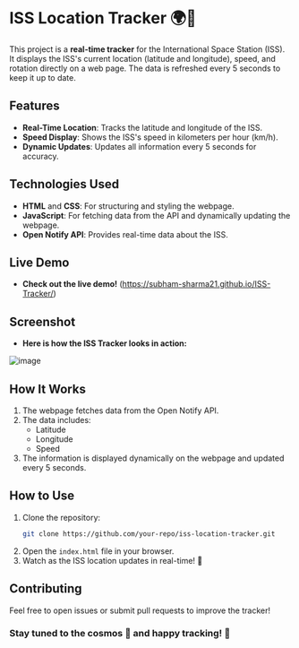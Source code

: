 # ISS Location Tracker 🌍🚀

This project is a **real-time tracker** for the International Space Station (ISS). It displays the ISS's current location (latitude and longitude), speed, and rotation directly on a web page. The data is refreshed every 5 seconds to keep it up to date.

## Features
- **Real-Time Location**: Tracks the latitude and longitude of the ISS.
- **Speed Display**: Shows the ISS's speed in kilometers per hour (km/h).
- **Dynamic Updates**: Updates all information every 5 seconds for accuracy.

## Technologies Used
- **HTML** and **CSS**: For structuring and styling the webpage.
- **JavaScript**: For fetching data from the API and dynamically updating the webpage.
- **Open Notify API**: Provides real-time data about the ISS.

## Live Demo
- **Check out the live demo!** (https://subham-sharma21.github.io/ISS-Tracker/)

## Screenshot
 - **Here is how the ISS Tracker looks in action:**
   
![image](https://github.com/user-attachments/assets/55062a7e-6b56-4c50-ab4e-a9fd538f1d00)

## How It Works
1. The webpage fetches data from the Open Notify API.
2. The data includes:
   - Latitude
   - Longitude
   - Speed
3. The information is displayed dynamically on the webpage and updated every 5 seconds.

## How to Use
1. Clone the repository:
   ```bash
   git clone https://github.com/your-repo/iss-location-tracker.git
   ```
2. Open the `index.html` file in your browser.
3. Watch as the ISS location updates in real-time! 🌌

## Contributing
Feel free to open issues or submit pull requests to improve the tracker!



### Stay tuned to the cosmos 🌌 and happy tracking! 🚀

